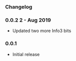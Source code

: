 ### Changelog

### 0.0.2 2 - Aug 2019
- Updated two more Info3 bits  

### 0.0.1
- Initial release 
